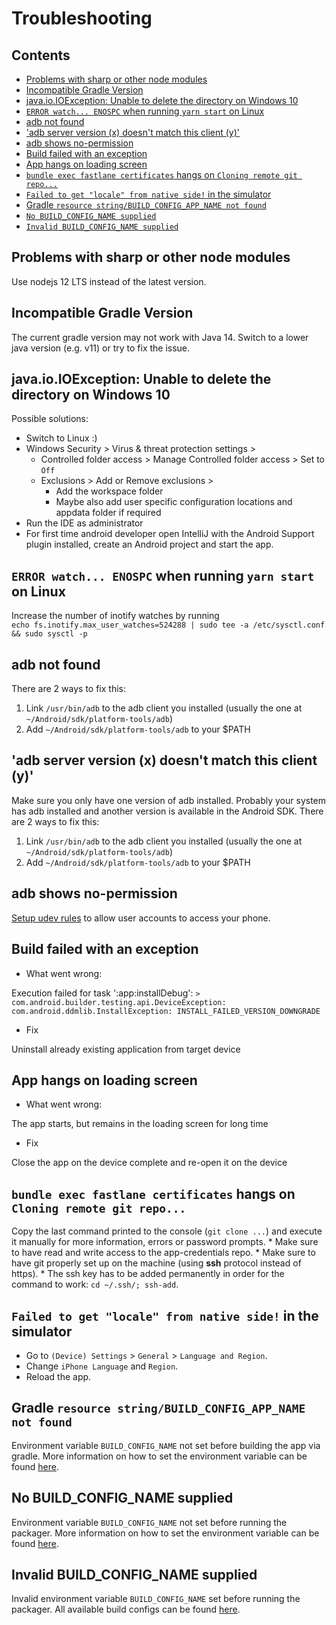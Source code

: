 # Troubleshooting

## Contents

* [Problems with sharp or other node modules](#problems-with-sharp-or-other-node-modules)
* [Incompatible Gradle Version](#incompatible-gradle-version)
* [java.io.IOException: Unable to delete the directory on Windows 10](#javaioioexception-unable-to-delete-the-directory-on-windows-10)
* [`ERROR watch... ENOSPC` when running `yarn start` on Linux](#error-watch-enospc-when-running-yarn-start-on-linux)
* [adb not found](#adb-not-found)
* ['adb server version (x) doesn't match this client (y)'](#adb-server-version-x-doesnt-match-this-client-y)
* [adb shows no-permission](#adb-shows-no-permission)
* [Build failed with an exception](#build-failed-with-an-exception)
* [App hangs on loading screen](#app-hangs-on-loading-screen)
* [`bundle exec fastlane certificates` hangs on `Cloning remote git repo...`](#bundle-exec-fastlane-certificates-hangs-on-cloning-remote-git-repo)
* [`Failed to get "locale" from native side!` in the simulator](#failed-to-get-locale-from-native-side-in-the-simulator)
* [Gradle `resource string/BUILD_CONFIG_APP_NAME not found`](#gradle-resource-stringbuild_config_app_name-not-found)
* [`No BUILD_CONFIG_NAME supplied`](#no-build_config_name-supplied)
* [`Invalid BUILD_CONFIG_NAME supplied`](#invalid-build_config_name-supplied)

## Problems with sharp or other node modules

Use nodejs 12 LTS instead of the latest version.

## Incompatible Gradle Version

The current gradle version may not work with Java 14. Switch to a lower java version (e.g. v11) or try to fix the issue.

## java.io.IOException: Unable to delete the directory on Windows 10

Possible solutions:
* Switch to Linux :)
* Windows Security > Virus & threat protection settings > 
  * Controlled folder access > Manage Controlled folder access > Set to `Off`
  * Exclusions > Add or Remove exclusions > 
    * Add the workspace folder
    * Maybe also add user specific configuration locations and appdata folder if required
* Run the IDE as administrator
* For first time android developer open IntelliJ with the Android Support plugin installed, create an Android project and start the app.
    
## `ERROR watch... ENOSPC` when running `yarn start` on Linux

Increase the number of inotify watches by running  
`echo fs.inotify.max_user_watches=524288 | sudo tee -a /etc/sysctl.conf && sudo sysctl -p`

## adb not found

There are 2 ways to fix this:

1. Link `/usr/bin/adb` to the adb client you installed (usually the one at `~/Android/sdk/platform-tools/adb`)
2. Add `~/Android/sdk/platform-tools/adb` to your $PATH

## 'adb server version (x) doesn't match this client (y)'

Make sure you only have one version of adb installed. Probably your system has adb installed and another version is available in the Android SDK. There are 2 ways to fix this:

1. Link `/usr/bin/adb` to the adb client you installed (usually the one at `~/Android/sdk/platform-tools/adb`)
2. Add `~/Android/sdk/platform-tools/adb` to your $PATH

## adb shows no-permission

[Setup udev rules](https://wiki.archlinux.org/index.php/Android_Debug_Bridge#Adding_udev_Rules) to allow user accounts to access your phone.

## Build failed with an exception

* What went wrong: 

Execution failed for task ':app:installDebug':
`> com.android.builder.testing.api.DeviceException: com.android.ddmlib.InstallException: INSTALL_FAILED_VERSION_DOWNGRADE`

* Fix

Uninstall already existing application from target device

## App hangs on loading screen

* What went wrong:

The app starts, but remains in the loading screen for long time

* Fix

Close the app on the device complete and re-open it on the device 

## `bundle exec fastlane certificates` hangs on `Cloning remote git repo...`

Copy the last command printed to the console (`git clone ...`) and execute it manually for more information, errors or password prompts.
    * Make sure to have read and write access to the app-credentials repo.
    * Make sure to have git properly set up on the machine (using **ssh** protocol instead of https).
    * The ssh key has to be added permanently in order for the command to work: `cd ~/.ssh/; ssh-add`.
    
## `Failed to get "locale" from native side!` in the simulator

* Go to `(Device) Settings` > `General` > `Language and Region`.
* Change `iPhone Language` and `Region`.
* Reload the app.

## Gradle `resource string/BUILD_CONFIG_APP_NAME not found`

Environment variable `BUILD_CONFIG_NAME` not set before building the app via gradle.
More information on how to set the environment variable can be found [here](build-configs.md#gradle-android-build).

## No BUILD_CONFIG_NAME supplied

Environment variable `BUILD_CONFIG_NAME` not set before running the packager.
More information on how to set the environment variable can be found [here](build-configs.md#runtime-javascript).

## Invalid BUILD_CONFIG_NAME supplied

Invalid environment variable `BUILD_CONFIG_NAME` set before running the packager.
All available build configs can be found [here](build-configs.md#available-build-configs).
